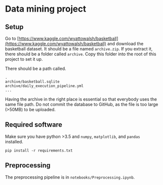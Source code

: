 # Data mining project

## Setup

Go to [https://www.kaggle.com/wyattowalsh/basketball](https://www.kaggle.com/wyattowalsh/basketball) and download the basketball dataset. It should be a file named `archive.zip`. If you extract it, there should be a folder called `archive`. Copy this folder into the root of this project to set it up.

There should be a path called.

```console
.
archive/basketball.sqlite
archive/daily_execution_pipeline.yml
...
```

Having the archive in the right place is essential so that everybody uses the same file path. Do not commit the database to GitHub, as the file is too large (>50MB) to be uploaded.

## Required software

Make sure you have python >3.5 and `numpy`, `matplotlib`, and `pandas` installed.

```console
pip install -r requirements.txt
```

## Preprocessing

The preprocessing pipeline is in `notebooks/Preprocessing.ipynb`.

